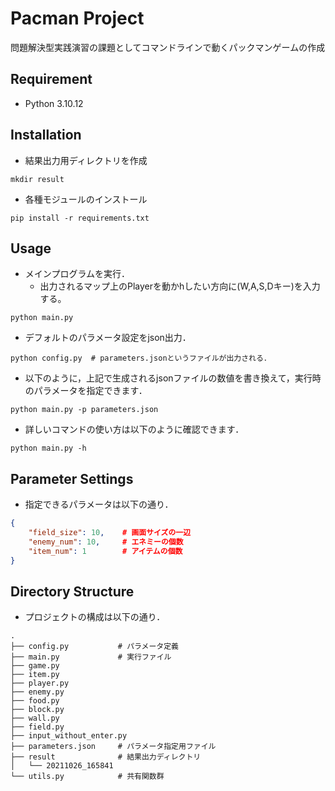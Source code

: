 # Pacman Project

問題解決型実践演習の課題としてコマンドラインで動くパックマンゲームの作成

## Requirement
- Python 3.10.12


## Installation
- 結果出力用ディレクトリを作成
```shell
mkdir result
```
- 各種モジュールのインストール
```shell
pip install -r requirements.txt
```


## Usage
- メインプログラムを実行．
  - 出力されるマップ上のPlayerを動かhしたい方向に(W,A,S,Dキー)を入力する。
```shell
python main.py
```
- デフォルトのパラメータ設定をjson出力．
```shell
python config.py  # parameters.jsonというファイルが出力される．
```
- 以下のように，上記で生成されるjsonファイルの数値を書き換えて，実行時のパラメータを指定できます．
```shell
python main.py -p parameters.json
```
- 詳しいコマンドの使い方は以下のように確認できます．
```shell
python main.py -h
```


## Parameter Settings

- 指定できるパラメータは以下の通り．
```json
{
    "field_size": 10,    # 画面サイズの一辺
    "enemy_num": 10,     # エネミーの個数
    "item_num": 1        # アイテムの個数
}
```

## Directory Structure
- プロジェクトの構成は以下の通り．
```shell
.
├── config.py           # パラメータ定義
├── main.py             # 実行ファイル
├── game.py
├── item.py
├── player.py
├── enemy.py
├── food.py
├── block.py
├── wall.py
├── field.py
├── input_without_enter.py
├── parameters.json     # パラメータ指定用ファイル
├── result              # 結果出力ディレクトリ
│   └── 20211026_165841
└── utils.py            # 共有関数群
```
